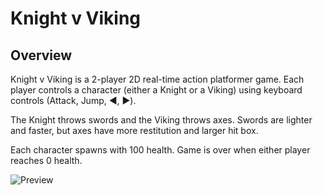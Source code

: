 # Knight v Viking

## Overview

Knight v Viking is a 2-player 2D real-time action platformer game. Each player controls a character (either a Knight or a Viking) using keyboard controls (Attack, Jump, ◀️, ▶️).

The Knight throws swords and the Viking throws axes. Swords are lighter and faster, but axes have more restitution and larger hit box.

Each character spawns with 100 health. Game is over when either player reaches 0 health.

![Preview]()
